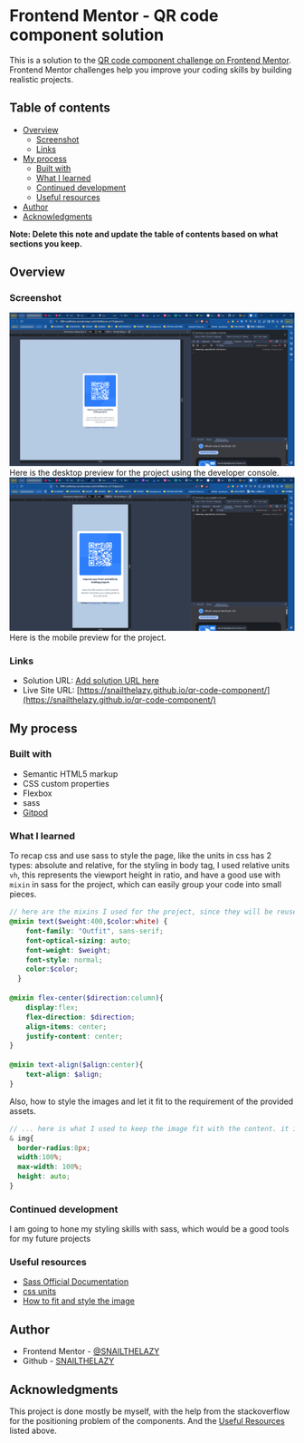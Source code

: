 # Frontend Mentor - QR code component solution

This is a solution to the [QR code component challenge on Frontend Mentor](https://www.frontendmentor.io/challenges/qr-code-component-iux_sIO_H). Frontend Mentor challenges help you improve your coding skills by building realistic projects. 

## Table of contents

- [Overview](#overview)
  - [Screenshot](#screenshot)
  - [Links](#links)
- [My process](#my-process)
  - [Built with](#built-with)
  - [What I learned](#what-i-learned)
  - [Continued development](#continued-development)
  - [Useful resources](#useful-resources)
- [Author](#author)
- [Acknowledgments](#acknowledgments)

**Note: Delete this note and update the table of contents based on what sections you keep.**

## Overview

### Screenshot
![Desktop Preview](./images/desktop-preview.png)
Here is the desktop preview for the project using the developer console.
![Mobile Preview](./images/mobile-preview.png)
Here is the mobile preview for the project.

### Links

- Solution URL: [Add solution URL here](https://your-solution-url.com)
- Live Site URL: [https://snailthelazy.github.io/qr-code-component/](https://snailthelazy.github.io/qr-code-component/)

## My process

### Built with

- Semantic HTML5 markup
- CSS custom properties
- Flexbox
- sass
- [Gitpod](https://gitpod.io)


### What I learned

To recap css and use sass to style the page, like the units in css has 2 types: absolute and relative, for the styling in body tag, I used relative units `vh`, this represents the viewport height in ratio, and have a good use with `mixin` in sass for the project, which can easily group your code into small pieces.

```scss
// here are the mixins I used for the project, since they will be reuse many-times for the project.
@mixin text($weight:400,$color:white) {
    font-family: "Outfit", sans-serif;
    font-optical-sizing: auto;
    font-weight: $weight;
    font-style: normal;
    color:$color;
  }
  
@mixin flex-center($direction:column){
    display:flex;
    flex-direction: $direction;
    align-items: center;
    justify-content: center;
}

@mixin text-align($align:center){
    text-align: $align;
}
```

Also, how to style the images and let it fit to the requirement of the provided assets.
```scss
// ... here is what I used to keep the image fit with the content. it is referred from the w3schools and have a little tweak about it.
& img{
  border-radius:8px;
  width:100%;
  max-width: 100%;
  height: auto;
}
```

### Continued development
I am going to hone my styling skills with sass, which would be a good tools for my future projects

### Useful resources

- [Sass Official Documentation](https://sass-lang.com/documentation/)
- [css units](https://www.w3schools.com/cssref/css_units.php)
- [How to fit and style the image](https://www.w3schools.com/css/css3_images.asp)

## Author
- Frontend Mentor - [@SNAILTHELAZY](https://www.frontendmentor.io/profile/SNAILTHELAZY)
- Github - [SNAILTHELAZY](https://github.com/SNAILTHELAZY)

## Acknowledgments

This project is done mostly be myself, with the help from the stackoverflow for the positioning problem of the components. And the [Useful Resources](#useful-resources) listed above.
